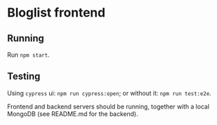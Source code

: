 # Bloglist frontend

## Running

Run `npm start`.

## Testing

Using `cypress` ui: `npm run cypress:open`; or without it: `npm run test:e2e`.

Frontend and backend servers should be running, together with a local MongoDB (see README.md for the backend).
